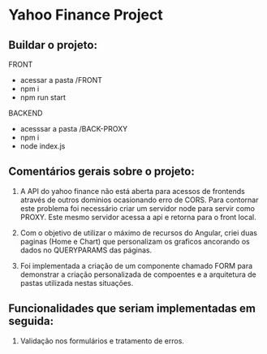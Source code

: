 # Yahoo Finance Project

## Buildar o projeto:
FRONT
- acessar a pasta /FRONT
- npm i
- npm run start

BACKEND
- acesssar a pasta /BACK-PROXY
- npm i
- node index.js


## Comentários gerais sobre o projeto:

1) A API do yahoo finance não está aberta para acessos de frontends através de outros dominios ocasionando erro de CORS. Para contornar este problema foi necessário criar um servidor node para servir como PROXY. Este mesmo servidor acessa a api e retorna para o front local.

2) Com o objetivo de utilizar o máximo de recursos do Angular, criei duas paginas (Home e Chart) que personalizam os graficos ancorando os dados no QUERYPARAMS das páginas.

3) Foi implementada a criação de um componente chamado FORM para demonstrar a criação personalizada de compoentes e a arquitetura de pastas utilizada nestas situações.

## Funcionalidades que seriam implementadas em seguida:

1) Validação nos formulários e tratamento de erros.


